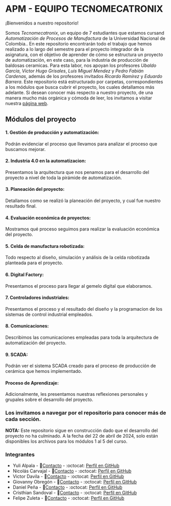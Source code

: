 # APM - EQUIPO TECNOMECATRONIX

¡Bienvenidos a nuestro repositorio!

Somos *Tecnomecatronix*, un equipo de 7 estudiantes que estamos cursand *Automatización de Procesos de Manufactura* de la Universidad Nacional de Colombia.. En este repositorio encontrarán todo el trabajo que hemos realizado a lo largo del semestre para el proyecto integrador de la asignatura, con el objetivo de aprender de cómo se estructura un proyecto de automatización, en este caso, para la industria de producción de baldosas ceramicas. Para esta labor, nos apoyan los profesores *Ubaldo García*, *Victor Hugo Grisales*, *Luis Miguel Mendez* y *Pedro Fabián Cardenas*, además de los profesores invitados *Ricardo Ramírez* y *Eduardo Barrera*. Este repositorio está estructurado por carpetas, correspondientes a los módulos que busca cubrir el proyecto, los cuales detallamos más adelante. Si desean conocer más respecto a nuestro proyecto, de una manera mucho más orgánica y cómoda de leer, los invitamos a visitar nuestra [página web](https://tecnomecatronix-unal.webflow.io/).

## Módulos del proyecto
#### 1. Gestión de producción y automatización:
  Podrán evidenciar el proceso que llevamos para analizar el proceso que buscamos mejorar.
#### 2. Industria 4.0 en la automatizacion:
  Presentamos la arquitectura que nos penamos para el desarrollo del proyecto a nivel de toda la pirámide de automatización.
#### 3. Planeación del proyecto:
  Detallamos como se realizó la planeación del proyecto, y cual fue nuestro resultado final.
#### 4. Evaluación económica de proyectos:
  Mostramos qué proceso seguimos para realizar la evaluación económica del proyecto.
#### 5. Celda de manufactura robotizada:
  Todo respecto al diseño, simulación y análisis de la celda robotizada planteada para el proyecto.
#### 6. Digital Factory:
  Presentamos el proceso para llegar al gemelo digital que elaboramos.
#### 7. Controladores industriales:
  Presentamos el proceso y el resultado del diseño y la programacion de los sistemas de control industrial empleados.
#### 8. Comunicaciones:
  Describimos las comunicaciones empleadas para toda la arquitectura de automatización del proyecto.
#### 9. SCADA:
  Podrán ver el sistema SCADA creado para el proceso de producción de cerámica que hemos implementado.

#### Proceso de Aprendizaje:
  Adicionalmente, les presentamos nuestras reflexiones personales y grupales sobre el desarrollo del proyecto.

### Los invitamos a navegar por el repositorio para conocer más de cada sección.
**NOTA:** Este repositorio sigue en construcción dado que el desarrollo del proyecto no ha culminado. A la fecha del 22 de abril de 2024, solo están disponibles los archivos para los módulos 1 al 5 del curso.

### Integrantes
- Yuli Alpala - :email:[Contacto](mailto:yalpalac@unal.edu.co?subject=Contacto%20-%20TecnomecatroniX&body=Hola!%20Me%20interesa%20saber%20m%C3%A1s%20acerca%20de%20su%20proyecto) - :octocat: [Perfil en GitHub](https://github.com/YuliAlpala)
- Nicolás Carvajal - :email:[Contacto](mailto:jcarvajalu@unal.edu.co?subject=Contacto%20-%20TecnomecatroniX&body=Hola!%20Me%20interesa%20saber%20m%C3%A1s%20acerca%20de%20su%20proyecto) - :octocat: [Perfil en GitHub](https://github.com/jcarvajalu)
- Victor Davila - :email:[Contacto](mailto:vdavila@unal.edu.co?subject=Contacto%20-%20TecnomecatroniX&body=Hola!%20Me%20interesa%20saber%20m%C3%A1s%20acerca%20de%20su%20proyecto) - :octocat: [Perfil en GitHub](https://github.com/victordavila2311)
- Giovanny Obregón - :email:[Contacto](mailto:eobregon@unal.edu.co?subject=Contacto%20-%20TecnomecatroniX&body=Hola!%20Me%20interesa%20saber%20m%C3%A1s%20acerca%20de%20su%20proyecto) - :octocat: [Perfil en GitHub](https://github.com/Ggio0)
- Daniel Peña - :email:[Contacto](mailto:dpenap@unal.edu.co?subject=Contacto%20-%20TecnomecatroniX&body=Hola!%20Me%20interesa%20saber%20m%C3%A1s%20acerca%20de%20su%20proyecto) - :octocat: [Perfil en GitHub](https://github.com/danielCamiloP)
- Cristhian Sandoval - :email:[Contacto](mailto:csandovald@unal.edu.co?subject=Contacto%20-%20TecnomecatroniX&body=Hola!%20Me%20interesa%20saber%20m%C3%A1s%20acerca%20de%20su%20proyecto) - :octocat: [Perfil en GitHub](https://github.com/cristhiansito123)
- Felipe Zuleta - :email:[Contacto](mailto:azuletar@unal.edu.co?subject=Contacto%20-%20TecnomecatroniX&body=Hola!%20Me%20interesa%20saber%20m%C3%A1s%20acerca%20de%20su%20proyecto) - :octocat: [Perfil en GitHub](https://github.com/felipeZuleta)



